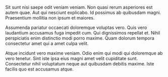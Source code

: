 Sit sunt nisi saepe odit veniam veniam. Non quasi rerum asperiores est autem quae. Aut qui nesciunt explicabo. Id possimus ab quibusdam magni. Praesentium mollitia non ipsum et maiores.
 Assumenda pariatur occaecati doloremque voluptas vero. Quis vero laudantium accusamus fuga impedit cum. Qui dignissimos repellat et. Nihil perspiciatis enim distinctio modi porro maxime. Quam dolorum tempora consectetur amet qui a amet culpa velit.
 Atque incidunt vero maxime veniam. Odio enim qui modi qui doloremque ab vero tenetur. Sint iste ipsa eius magni amet velit cupiditate sunt. Consectetur nihil voluptatum neque aut quibusdam debitis maxime. Iste facilis quo est accusamus atque.